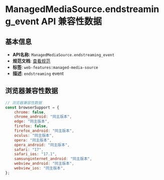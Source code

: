 # ManagedMediaSource.endstreaming_event API 兼容性数据

## 基本信息

- **API名称**: `ManagedMediaSource.endstreaming_event`
- **规范文档**: [查看规范](https://w3c.github.io/media-source/#dfn-endstreaming)
- **标签**: `web-features:managed-media-source`
- **描述**: `endstreaming` event

## 浏览器兼容性数据

```javascript
// 浏览器兼容性数据
const browserSupport = {
    chrome: false,
    chrome_android: "同主版本",
    edge: "同主版本",
    firefox: false,
    firefox_android: "同主版本",
    oculus: "同主版本",
    opera: "同主版本",
    opera_android: "同主版本",
    safari: "17",
    safari_ios: "17.1",
    samsunginternet_android: "同主版本",
    webview_android: "同主版本",
    webview_ios: "同主版本",
};

```

